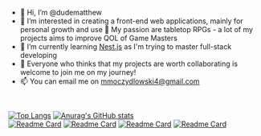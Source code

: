 - 👋 Hi, I’m @dudematthew
- 👀 I’m interested in creating a front-end web applications, mainly for personal growth and use
  🎲 My passion are tabletop RPGs - a lot of my projects aims to improve QOL of Game Masters
- 🌱 I’m currently learning [Nest.js](https://nestjs.com/) as I'm trying to master full-stack developing
- 💞️ Everyone who thinks that my projects are worth collaborating is welcome to join me on my journey!
- 📫 You can email me on mmoczydlowski4@gmail.com

<br>

[![Top Langs](https://github-readme-stats.vercel.app/api/top-langs/?username=dudematthew&theme=dark)](https://github.com/anuraghazra/github-readme-stats)
[![Anurag's GitHub stats](https://github-readme-stats.vercel.app/api?username=dudematthew&theme=dark)](https://github.com/anuraghazra/github-readme-stats)
<br>
[![Readme Card](https://github-readme-stats.vercel.app/api/pin/?username=dudematthew&repo=boost-rpg-tools&theme=dark)](https://github.com/anuraghazra/github-readme-stats)
[![Readme Card](https://github-readme-stats.vercel.app/api/pin/?username=dudematthew&repo=pla-manager&theme=dark)](https://github.com/anuraghazra/github-readme-stats)
[![Readme Card](https://github-readme-stats.vercel.app/api/pin/?username=dudematthew&repo=obozy-website&theme=dark)](https://github.com/anuraghazra/github-readme-stats)
[![Readme Card](https://github-readme-stats.vercel.app/api/pin/?username=dudematthew&repo=dezynfekator&theme=dark)](https://github.com/anuraghazra/github-readme-stats)
